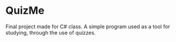 # QuizMe
Final project made for C# class. A simple program used as a tool for studying, through the use of quizzes.
